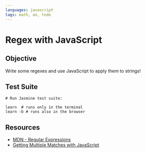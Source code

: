 ```yaml
---
languages: javascript
tags: math, oo, todo
---
```


# Regex with JavaScript

## Objective

Write some regexes and use JavaScript to apply them to strings!

## Test Suite

```
# Run Jasmine test suite:

learn  # runs only in the terminal
learn -b # runs also in the browser
```

## Resources

* [MDN - Regular Expressions](https://developer.mozilla.org/en-US/docs/Web/JavaScript/Guide/Regular_Expressions)
* [Getting Multiple Matches with JavaScript](http://stackoverflow.com/q/11270302/2890716)